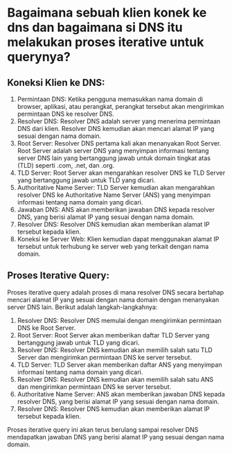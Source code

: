 # Bagaimana sebuah klien konek ke dns dan bagaimana si DNS itu melakukan proses iterative untuk querynya?

## Koneksi Klien ke DNS:

1. Permintaan DNS: Ketika pengguna memasukkan nama domain di browser, aplikasi, atau perangkat, perangkat tersebut akan mengirimkan permintaan DNS ke resolver DNS.
2. Resolver DNS: Resolver DNS adalah server yang menerima permintaan DNS dari klien. Resolver DNS kemudian akan mencari alamat IP yang sesuai dengan nama domain.
3. Root Server: Resolver DNS pertama kali akan menanyakan Root Server. Root Server adalah server DNS yang menyimpan informasi tentang server DNS lain yang bertanggung jawab untuk domain tingkat atas (TLD) seperti .com, .net, dan .org.
4. TLD Server: Root Server akan mengarahkan resolver DNS ke TLD Server yang bertanggung jawab untuk TLD yang dicari.
5. Authoritative Name Server: TLD Server kemudian akan mengarahkan resolver DNS ke Authoritative Name Server (ANS) yang menyimpan informasi tentang nama domain yang dicari.
6. Jawaban DNS: ANS akan memberikan jawaban DNS kepada resolver DNS, yang berisi alamat IP yang sesuai dengan nama domain.
7. Resolver DNS: Resolver DNS kemudian akan memberikan alamat IP tersebut kepada klien.
8. Koneksi ke Server Web: Klien kemudian dapat menggunakan alamat IP tersebut untuk terhubung ke server web yang terkait dengan nama domain.

## Proses Iterative Query:

Proses iterative query adalah proses di mana resolver DNS secara bertahap mencari alamat IP yang sesuai dengan nama domain dengan menanyakan server DNS lain. Berikut adalah langkah-langkahnya:

1. Resolver DNS: Resolver DNS memulai dengan mengirimkan permintaan DNS ke Root Server.
2. Root Server: Root Server akan memberikan daftar TLD Server yang bertanggung jawab untuk TLD yang dicari.
3. Resolver DNS: Resolver DNS kemudian akan memilih salah satu TLD Server dan mengirimkan permintaan DNS ke server tersebut.
4. TLD Server: TLD Server akan memberikan daftar ANS yang menyimpan informasi tentang nama domain yang dicari.
5. Resolver DNS: Resolver DNS kemudian akan memilih salah satu ANS dan mengirimkan permintaan DNS ke server tersebut.
6. Authoritative Name Server: ANS akan memberikan jawaban DNS kepada resolver DNS, yang berisi alamat IP yang sesuai dengan nama domain.
7. Resolver DNS: Resolver DNS kemudian akan memberikan alamat IP tersebut kepada klien.

Proses iterative query ini akan terus berulang sampai resolver DNS mendapatkan jawaban DNS yang berisi alamat IP yang sesuai dengan nama domain.
